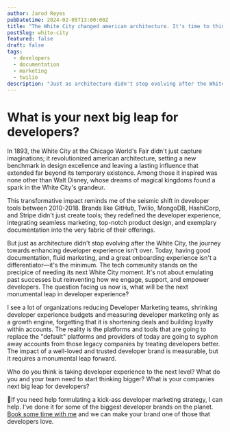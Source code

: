 ```yaml
---
author: Jarod Reyes
pubDatetime: 2024-02-05T13:00:00Z
title: "The White City changed american architecture. It's time to think bigger for developers. "
postSlug: white-city
featured: false
draft: false
tags:
  - developers
  - documentation
  - marketing
  - twilio
description: "Just as architecture didn't stop evolving after the White City, the journey towards enhancing developer experience isn't over."
---
```


# What is your next big leap for developers?

In 1893, the White City at the Chicago World's Fair didn't just capture imaginations; it revolutionized american architecture, setting a new benchmark in design excellence and leaving a lasting influence that extended far beyond its temporary existence. Among those it inspired was none other than Walt Disney, whose dreams of magical kingdoms found a spark in the White City's grandeur.

This transformative impact reminds me of the seismic shift in developer tools between 2010-2018. Brands like GitHub, Twilio, MongoDB, HashiCorp, and Stripe didn't just create tools; they redefined the developer experience, integrating seamless marketing, top-notch product design, and exemplary documentation into the very fabric of their offerings.

But just as architecture didn't stop evolving after the White City, the journey towards enhancing developer experience isn't over. Today, having good documentation, fluid marketing, and a great onboarding experience isn't a differentiator—it's the minimum. The tech community stands on the precipice of needing its next White City moment. It's not about emulating past successes but reinventing how we engage, support, and empower developers. The question facing us now is, what will be the next monumental leap in developer experience?

I see a lot of organizations reducing Developer Marketing teams, shrinking developer experience budgets and measuring developer marketing only as a growth engine, forgetting that it is shortening deals and building loyalty within accounts. The reality is the platforms and tools that are going to replace the "default" platforms and providers of today are going to syphon away accounts from those legacy companies by treating developers better. The impact of a well-loved and trusted developer brand is measurable, but it requires a monumental leap forward.

Who do you think is taking developer experience to the next level? What do you and your team need to start thinking bigger? What is your companies next big leap for developers?

🤔If you need help formulating a kick-ass developer marketing strategy, I can help. I’ve done it for some of the biggest developer brands on the planet. [Book some time with me](https://calendly.com/jarod-reyes/devmarketing) and we can make your brand one of those that developers love.
